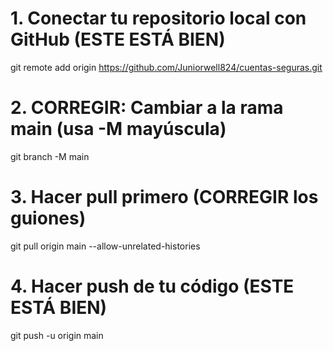 # 1. Conectar tu repositorio local con GitHub (ESTE ESTÁ BIEN)
git remote add origin https://github.com/Juniorwell824/cuentas-seguras.git

# 2. CORREGIR: Cambiar a la rama main (usa -M mayúscula)
git branch -M main

# 3. Hacer pull primero (CORREGIR los guiones)
git pull origin main --allow-unrelated-histories

# 4. Hacer push de tu código (ESTE ESTÁ BIEN)
git push -u origin main
